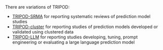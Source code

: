 There are variations of TRIPOD:

* [TRIPOD-SRMA](https://www.equator-network.org/reporting-guidelines/tripod-srma/) for reporting systematic reviews of prediction model studies
* [TRIPOD-cluster](https://www.equator-network.org/reporting-guidelines/tripod-cluster/) for reporting studies of prediction models developed or validated using clustered data
* [TRIPOD-LLM](https://www.equator-network.org/reporting-guidelines/the-tripod-llm-reporting-guideline-for-studies-using-large-language-models/) for reporting studies developing, tuning, prompt engineering or evaluating a large language prediction model

